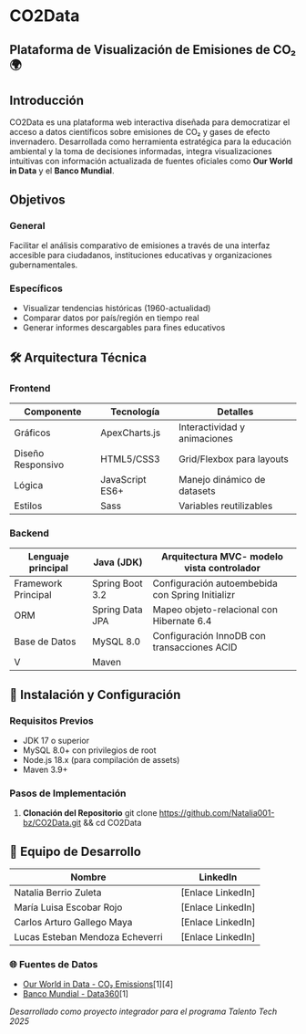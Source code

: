 # CO2Data
## Plataforma de Visualización de Emisiones de CO₂ 🌍

## Introducción 
CO2Data es una plataforma web interactiva diseñada para democratizar el acceso a datos científicos sobre emisiones de CO₂ y gases de efecto invernadero. Desarrollada como herramienta estratégica para la educación ambiental y la toma de decisiones informadas, integra visualizaciones intuitivas con información actualizada de fuentes oficiales como **Our World in Data** y el **Banco Mundial**.

## Objetivos
### General
Facilitar el análisis comparativo de emisiones a través de una interfaz accesible para ciudadanos, instituciones educativas y organizaciones gubernamentales.

### Específicos
- Visualizar tendencias históricas (1960-actualidad)
- Comparar datos por país/región en tiempo real
- Generar informes descargables para fines educativos

## 🛠️ Arquitectura Técnica

### Frontend
| Componente       | Tecnología           | Detalles                          |
|------------------|----------------------|-----------------------------------|
| Gráficos         | ApexCharts.js        | Interactividad y animaciones      |
| Diseño Responsivo| HTML5/CSS3           | Grid/Flexbox para layouts         |
| Lógica           | JavaScript ES6+      | Manejo dinámico de datasets       |
| Estilos          | Sass                 | Variables reutilizables           |

### Backend
|Lenguaje principal   | Java (JDK)                | Arquitectura MVC- modelo vista controlador                         
|---------------------|---------------------------|---------------------------------------------------|
| Framework Principal | Spring Boot 3.2           | Configuración autoembebida con Spring Initializr  |
| ORM                 | Spring Data JPA           | Mapeo objeto-relacional con Hibernate 6.4         |
| Base de Datos       | MySQL 8.0                 | Configuración InnoDB con transacciones ACID       |
| V                   | Maven                     |                                                   |


## 🔌 Instalación y Configuración

### Requisitos Previos
- JDK 17 o superior
- MySQL 8.0+ con privilegios de root
- Node.js 18.x (para compilación de assets)
- Maven 3.9+

### Pasos de Implementación

1. **Clonación del Repositorio**
git clone https://github.com/Natalia001-bz/CO2Data.git && cd CO2Data


## 👥 Equipo de Desarrollo
| Nombre                         |    | LinkedIn          |
|--------------------------------|----|-------------------|
| Natalia Berrio Zuleta          |    | [Enlace LinkedIn] |
| María Luisa Escobar Rojo       |    | [Enlace LinkedIn] |
| Carlos Arturo Gallego Maya     |    | [Enlace LinkedIn] |
| Lucas Esteban Mendoza Echeverri|    | [Enlace LinkedIn] |



### 🌐 Fuentes de Datos
- [Our World in Data - CO₂ Emissions](https://ourworldindata.org/co2-and-other-greenhouse-gas-emissions)[1][4]
- [Banco Mundial - Data360](https://data360.worldbank.org/en/dataset/OWID_CB)[1]


*Desarrollado como proyecto integrador para el programa Talento Tech 2025*
